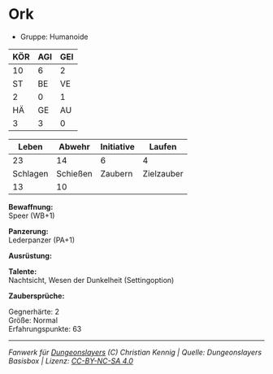 # Ork  
- Gruppe: Humanoide  

| KÖR | AGI | GEI |  
| --- | --- | --- |  
| 10  | 6   | 2   |
| ST  | BE  | VE  |  
| 2   | 0   | 1   |
| HÄ  | GE  | AU  |  
| 3   | 3   | 0   |


| Leben    | Abwehr   | Initiative | Laufen     |
| -------- | -------- | ---------- | ---------- |
| 23       | 14       | 6          | 4          |
| Schlagen | Schießen | Zaubern    | Zielzauber |
| 13       | 10       |            |            |

**Bewaffnung:**  
Speer (WB+1)

**Panzerung:**  
Lederpanzer (PA+1)

**Ausrüstung:**  


**Talente:**  
Nachtsicht, Wesen der Dunkelheit (Settingoption)

**Zaubersprüche:**  


Gegnerhärte: 2  
Größe: Normal  
Erfahrungspunkte: 63  



___
*Fanwerk für [Dungeonslayers](https://www.dungeonslayers.net/) (C) Christian Kennig | Quelle: Dungeonslayers Basisbox | Lizenz: [CC-BY-NC-SA 4.0](https://creativecommons.org/licenses/by-nc-sa/4.0/deed.de)*